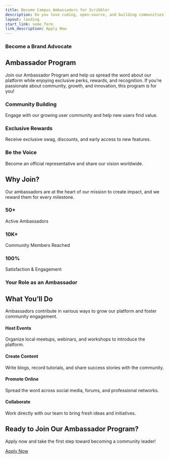 ```yaml
---
title: Become Campus Ambassadors for Scribbler
description: Do you love coding, open-source, and building communities?  Join Scribbler’s Campus Ambassador Program and become the face of Scribbler at your college!
layout: landing
start_link: some_form
link_description: Apply Now
---
```



<!-- Start Features Area -->
<section id="features" class="features section">
    <div class="container">
        <div class="row">
            <div class="col-12">
                <div class="section-title">
                    <h3 class="wow zoomIn" data-wow-delay=".2s">Become a Brand Advocate</h3>
                    <h2 class="wow fadeInUp" data-wow-delay=".4s">Ambassador Program</h2>
                    <p class="wow fadeInUp" data-wow-delay=".6s">
                        Join our Ambassador Program and help us spread the word about our platform while enjoying exclusive perks, rewards, and recognition. If you’re passionate about community, growth, and innovation, this program is for you!
                    </p>
                </div>
            </div>
        </div>
        <div class="row">
            <div class="col-lg-4 col-md-6 col-12">
                <!-- Start Single Feature -->
                <div class="single-feature wow fadeInUp" data-wow-delay=".2s">
                    <i class="lni lni-users"></i>
                    <h3>Community Building</h3>
                    <p>Engage with our growing user community and help new users find value.</p>
                </div>
                <!-- End Single Feature -->
            </div>
            <div class="col-lg-4 col-md-6 col-12">
                <!-- Start Single Feature -->
                <div class="single-feature wow fadeInUp" data-wow-delay=".4s">
                    <i class="lni lni-gift"></i>
                    <h3>Exclusive Rewards</h3>
                    <p>Receive exclusive swag, discounts, and early access to new features.</p>
                </div>
                <!-- End Single Feature -->
            </div>
            <div class="col-lg-4 col-md-6 col-12">
                <!-- Start Single Feature -->
                <div class="single-feature wow fadeInUp" data-wow-delay=".6s">
                    <i class="lni lni-bullhorn"></i>
                    <h3>Be the Voice</h3>
                    <p>Become an official representative and share our vision worldwide.</p>
                </div>
                <!-- End Single Feature -->
            </div>
        </div>
    </div>
</section>
<!-- End Features Area -->

<!-- Start Achievement Area -->
<section class="our-achievement section">
    <div class="container">
        <div class="row">
            <div class="col-lg-10 offset-lg-1 col-md-12 col-12">
                <div class="title">
                    <h2>Why Join?</h2>
                    <p>Our ambassadors are at the heart of our mission to create impact, and we reward them for every milestone.</p>
                </div>
            </div>
        </div>
        <div class="row">
            <div class="col-lg-8 offset-lg-2 col-md-12 col-12">
                <div class="row">
                    <div class="col-lg-4 col-md-4 col-12">
                        <div class="single-achievement wow fadeInUp" data-wow-delay=".2s">
                            <h3 class="counter"><span id="secondo1" class="countup" cup-end="50">50</span>+</h3>
                            <p>Active Ambassadors</p>
                        </div>
                    </div>
                    <div class="col-lg-4 col-md-4 col-12">
                        <div class="single-achievement wow fadeInUp" data-wow-delay=".4s">
                            <h3 class="counter"><span id="secondo2" class="countup" cup-end="10">10</span>K+</h3>
                            <p>Community Members Reached</p>
                        </div>
                    </div>
                    <div class="col-lg-4 col-md-4 col-12">
                        <div class="single-achievement wow fadeInUp" data-wow-delay=".6s">
                            <h3 class="counter"><span id="secondo3" class="countup" cup-end="100">100</span>%</h3>
                            <p>Satisfaction & Engagement</p>
                        </div>
                    </div>
                </div>
            </div>
        </div>
    </div>
</section>
<!-- End Achievement Area -->

<!-- Start Use Cases Area -->
<section id="usecases" class="pricing-table section">
    <div class="container">
        <div class="row">
            <div class="col-12">
                <div class="section-title">
                    <h3 class="wow zoomIn" data-wow-delay=".2s">Your Role as an Ambassador</h3>
                    <h2 class="wow fadeInUp" data-wow-delay=".4s">What You’ll Do</h2>
                    <p class="wow fadeInUp" data-wow-delay=".6s">Ambassadors contribute in various ways to grow our platform and foster community engagement.</p>
                </div>
            </div>
        </div>
        <div class="row">
            <div class="col-lg-3 col-md-6 col-12">
                <!-- Single Table -->
                <div class="single-table wow fadeInUp" data-wow-delay=".2s">
                    <div class="table-head">
                        <h4 class="title">Host Events</h4>
                        <p>Organize local meetups, webinars, and workshops to introduce the platform.</p>
                    </div>
                </div>
            </div>
            <div class="col-lg-3 col-md-6 col-12">
                <!-- Single Table -->
                <div class="single-table wow fadeInUp" data-wow-delay=".4s">
                    <div class="table-head">
                        <h4 class="title">Create Content</h4>
                        <p>Write blogs, record tutorials, and share success stories with the community.</p>
                    </div>
                </div>
            </div>
            <div class="col-lg-3 col-md-6 col-12">
                <!-- Single Table -->
                <div class="single-table wow fadeInUp" data-wow-delay=".6s">
                    <div class="table-head">
                        <h4 class="title">Promote Online</h4>
                        <p>Spread the word across social media, forums, and professional networks.</p>
                    </div>
                </div>
            </div>
            <div class="col-lg-3 col-md-6 col-12">
                <!-- Single Table -->
                <div class="single-table wow fadeInUp" data-wow-delay=".8s">
                    <div class="table-head">
                        <h4 class="title">Collaborate</h4>
                        <p>Work directly with our team to bring fresh ideas and initiatives.</p>
                    </div>
                </div>
            </div>
        </div>
    </div>
</section>
<!-- End Use Cases Area -->

<!-- Start Call To Action Area -->
<section class="section call-action">
    <div class="container">
        <div class="row">
            <div class="col-lg-8 offset-lg-2 col-md-12 col-12">
                <div class="cta-content">
                    <h2 class="wow fadeInUp" data-wow-delay=".2s">Ready to Join Our Ambassador Program?</h2>
                    <p class="wow fadeInUp" data-wow-delay=".4s">Apply now and take the first step toward becoming a community leader!</p>
                    <div class="button wow fadeInUp" data-wow-delay=".6s">
                        <a href="linkt-to-form" target="_blank" class="btn">Apply Now</a>
                    </div>
                </div>
            </div>
        </div>
    </div>
</section>
<!-- End Call To Action Area -->
